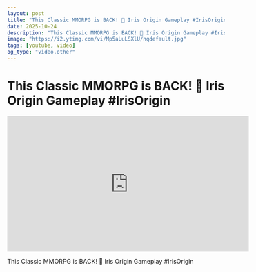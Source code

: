 ```yaml
---
layout: post
title: "This Classic MMORPG is BACK! 🤯 Iris Origin Gameplay #IrisOrigin"
date: 2025-10-24
description: "This Classic MMORPG is BACK! 🤯 Iris Origin Gameplay #IrisOrigin"
image: "https://i2.ytimg.com/vi/Mp5aLuLSXlU/hqdefault.jpg"
tags: [youtube, video]
og_type: "video.other"
---
```


<script type="application/ld+json">
{
  "@context": "http://schema.org",
  "@type": "VideoObject",
  "name": "This Classic MMORPG is BACK! \ud83e\udd2f Iris Origin Gameplay #IrisOrigin",
  "description": "This Classic MMORPG is BACK! \ud83e\udd2f Iris Origin Gameplay #IrisOrigin",
  "thumbnailUrl": "https://i2.ytimg.com/vi/Mp5aLuLSXlU/hqdefault.jpg",
  "uploadDate": "2025-10-24T18:00:22",
  "embedUrl": "https://www.youtube.com/embed/Mp5aLuLSXlU",
  "publisher": {
    "@type": "Person",
    "name": "Celo Zaga"
  },
  "mainEntityOfPage": {
    "@type": "WebPage",
    "@id": "https://celozaga.github.io/2025/10/24/this-classic-mmorpg-is-back!-\ud83e\udd2f-iris-origin-gameplay-#irisorigin-Mp5aLuLSXlU.html"
  },
  "duration": "PT0M0S"
}
</script>

<script type="application/ld+json">
{
  "@context": "http://schema.org",
  "@type": "BlogPosting",
  "headline": "This Classic MMORPG is BACK! \ud83e\udd2f Iris Origin Gameplay #IrisOrigin",
  "image": "https://i2.ytimg.com/vi/Mp5aLuLSXlU/hqdefault.jpg",
  "publisher": {
    "@type": "Person",
    "name": "Celo Zaga"
  },
  "url": "https://celozaga.github.io/2025/10/24/this-classic-mmorpg-is-back!-\ud83e\udd2f-iris-origin-gameplay-#irisorigin-Mp5aLuLSXlU.html",
  "datePublished": "2025-10-24T18:00:22",
  "dateCreated": "2025-10-24T18:00:22",
  "dateModified": "2025-10-24T18:00:22",
  "description": "This Classic MMORPG is BACK! \ud83e\udd2f Iris Origin Gameplay #IrisOrigin",
  "author": {
    "@type": "Person",
    "name": "Celo Zaga"
  },
  "mainEntityOfPage": {
    "@type": "WebPage",
    "@id": "https://celozaga.github.io/2025/10/24/this-classic-mmorpg-is-back!-\ud83e\udd2f-iris-origin-gameplay-#irisorigin-Mp5aLuLSXlU.html"
  }
}
</script>

<h1 class="youtube-post-title">This Classic MMORPG is BACK! 🤯 Iris Origin Gameplay #IrisOrigin</h1>

<iframe width="560" height="315" src="https://www.youtube.com/embed/Mp5aLuLSXlU" class="youtube-post-embed" frameborder="0" allowfullscreen></iframe>

<p class="youtube-post-description">This Classic MMORPG is BACK! 🤯 Iris Origin Gameplay #IrisOrigin</p>
